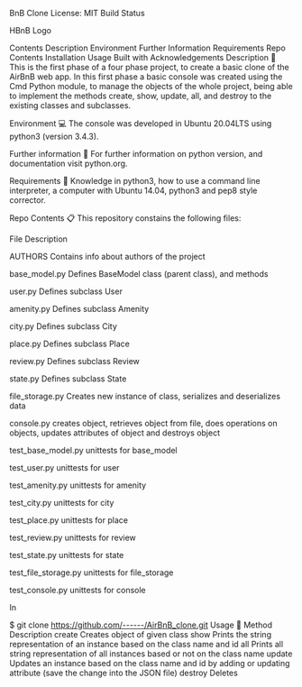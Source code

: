 BnB Clone License: MIT Build Status



HBnB Logo

Contents
Description
Environment
Further Information
Requirements
Repo Contents
Installation
Usage
Built with
Acknowledgements
Description 📄
This is the first phase of a four phase project, to create a basic clone of the AirBnB web app. In this first phase a basic console was created using the Cmd Python module, to manage the objects of the whole project, being able to implement the methods create, show, update, all, and destroy to the existing classes and subclasses.

Environment 💻
The console was developed in Ubuntu 20.04LTS using python3 (version 3.4.3).

Further information 📑
For further information on python version, and documentation visit python.org.

Requirements 📝
Knowledge in python3, how to use a command line interpreter, a computer with Ubuntu 14.04, python3 and pep8 style corrector.

Repo Contents 📋
This repository constains the following files:

File	Description




AUTHORS	Contains info about authors of the project



base_model.py	Defines BaseModel class (parent class), and methods



user.py	Defines subclass User



amenity.py	Defines subclass Amenity



city.py	Defines subclass City



place.py	Defines subclass Place



review.py	Defines subclass Review



state.py	Defines subclass State



file_storage.py	Creates new instance of class, serializes and deserializes data



console.py	creates object, retrieves object from file, does operations on objects, updates attributes of object and destroys object



test_base_model.py	unittests for base_model



test_user.py	unittests for user



test_amenity.py	unittests for amenity



test_city.py	unittests for city



test_place.py	unittests for place



test_review.py	unittests for review



test_state.py	unittests for state



test_file_storage.py	unittests for file_storage



test_console.py	unittests for console



In

$ git clone https://github.com/------/AirBnB_clone.git
Usage 🔧
Method	Description
create	Creates object of given class
show	Prints the string representation of an instance based on the class name and id
all	Prints all string representation of all instances based or not on the class name
update	Updates an instance based on the class name and id by adding or updating attribute (save the change into the JSON file)
destroy	Deletes 
